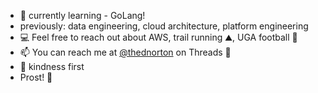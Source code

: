 
<!--
**dnorton/dnorton** is a ✨ _special_ ✨ repository because its `README.md` (this file) appears on your GitHub profile.

Here are some ideas to get you started:

- 🔭 I’m currently working on ...
- 🌱 I’m currently learning ...
- 👯 I’m looking to collaborate on ...
- 🤔 I’m looking for help with ...
- 💬 Ask me about ...
- 📫 How to reach me: ...
- 😄 Pronouns: ...
- ⚡ Fun fact: ...
-->

- 🌱 currently learning - GoLang!
- previously: data engineering, cloud architecture, platform engineering
- 💻 Feel free to reach out about AWS, trail running ⛰️, UGA football 🏈
- 📫 You can reach me at [@thednorton](https://www.threads.net/@thednorton) on Threads 🧵
- 💖 kindness first
- Prost! 🍻

